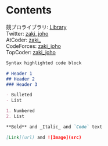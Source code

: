 # Contents

競プロライブラリ: [Library](https://github.com/zaki-joho/ProconLibrary)  
Twitter: [zaki_joho](https://twitter.com/zaki_joho)  
AtCoder: [zaki_](https://atcoder.jp/users/zaki_)  
CodeForces: [zaki_joho](https://codeforces.com/profile/zaki_joho)  
TopCoder: [zaki_joho](https://www.topcoder.com/members/zaki_joho/)  

```markdown
Syntax highlighted code block

# Header 1
## Header 2
### Header 3

- Bulleted
- List

1. Numbered
2. List

**Bold** and _Italic_ and `Code` text

[Link](url) and ![Image](src)
```

